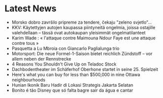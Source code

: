 # Latest News
-  Morsko dobro završilo pripreme za tendere, čekaju "zeleno svjetlo"...
-  KKV: Käytettyjen autojen kaupassa piintyneitä ongelmia, joissa ostajille valehdellaan – tässä ovat autokaupan yleisimmät ongelmatilanteet
-  Karim Wade : « l'attaque contre Maimouna Ndour Faye est une attaque contre tous »
-  Pasquetta a Lu Mbroia con Giancarlo Paglialunga trio
-  Motorsport: Die neue Formel-1-Saison bietet reichlich Zündstoff – vor allem neben der Rennstrecke
-  4 Reasons You Shouldn't Give Up on Teladoc Stock
-  Dachbodentheater im Schäferhof Oberhone startet in seine 25. Spielzeit
-  Here's what you can buy for less than $500,000 in nine Ottawa neighbourhoods
-  Hunian Ikonik Baru Hadir di Lokasi Strategis Jakarta Selatan
-  Bonito é tão Disney que só falta bagre sair da água e cantar
